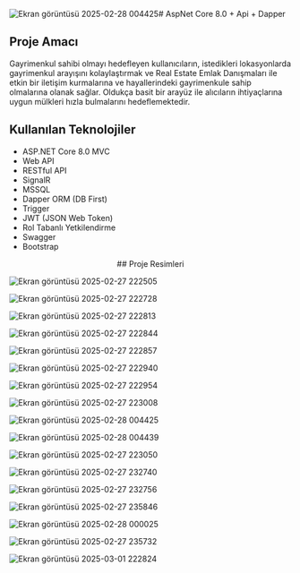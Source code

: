 ![Ekran görüntüsü 2025-02-28 004425](https://github.com/user-attachments/assets/d06da2c0-8e4f-4ad5-b17e-a75b9d5c089c)# AspNet Core 8.0 + Api + Dapper
## Proje Amacı
 Gayrimenkul sahibi olmayı hedefleyen kullanıcıların, istedikleri lokasyonlarda gayrimenkul arayışını kolaylaştırmak ve Real Estate Emlak Danışmaları ile etkin bir iletişim kurmalarına ve hayallerindeki gayrimenkule sahip olmalarına olanak sağlar. Oldukça basit bir arayüz ile alıcıların ihtiyaçlarına uygun mülkleri hızla bulmalarını hedeflemektedir. 
## Kullanılan Teknolojiler
- ASP.NET Core 8.0 MVC
- Web API
- RESTful API
- SignalR 
- MSSQL
- Dapper ORM (DB First)
- Trigger
- JWT (JSON Web Token)
- Rol Tabanlı Yetkilendirme
- Swagger
- Bootstrap

 <p align="center">
    ## Proje Resimleri
  </p>

  ![Ekran görüntüsü 2025-02-27 222505](https://github.com/user-attachments/assets/6bfa6894-24b9-41fd-b188-54098e4c0d19)
  
  ![Ekran görüntüsü 2025-02-27 222728](https://github.com/user-attachments/assets/a2a55a8d-ff4c-4e9b-92ae-8b208a29c6df)

  ![Ekran görüntüsü 2025-02-27 222813](https://github.com/user-attachments/assets/08914ed7-d0cf-4154-a695-a4de13b634a0)

  ![Ekran görüntüsü 2025-02-27 222844](https://github.com/user-attachments/assets/9abf351d-3eb8-4e02-8662-4565e1759b30)

  ![Ekran görüntüsü 2025-02-27 222857](https://github.com/user-attachments/assets/934a8958-cd36-4872-8ef6-abfe47373925)

  ![Ekran görüntüsü 2025-02-27 222940](https://github.com/user-attachments/assets/b0853217-2f17-4b60-831b-b4dc6b8399c0)
  
  ![Ekran görüntüsü 2025-02-27 222954](https://github.com/user-attachments/assets/683f2984-c5d8-4361-9b4c-2a7d443fd2f8)
  
  ![Ekran görüntüsü 2025-02-27 223008](https://github.com/user-attachments/assets/bbdfbc39-944e-4c3d-84b9-c7211ba52dae)
  
  ![Ekran görüntüsü 2025-02-28 004425](https://github.com/user-attachments/assets/7764967a-c457-43d6-85e4-efbc20e8bd0f)

  ![Ekran görüntüsü 2025-02-28 004439](https://github.com/user-attachments/assets/5f4870e2-826d-4036-8fda-8f50fc002634)

 ![Ekran görüntüsü 2025-02-27 223050](https://github.com/user-attachments/assets/52085d7b-0752-4a91-9e36-011404447022)

 ![Ekran görüntüsü 2025-02-27 232740](https://github.com/user-attachments/assets/a9128974-b4be-4241-adbd-a7420be2c5ee)
 
 ![Ekran görüntüsü 2025-02-27 232756](https://github.com/user-attachments/assets/db7d018c-cca1-4340-9e1b-d939952080d1)
 
 ![Ekran görüntüsü 2025-02-27 235846](https://github.com/user-attachments/assets/9a5e050e-4792-4173-8361-4138df8a8718)
 
 ![Ekran görüntüsü 2025-02-28 000025](https://github.com/user-attachments/assets/a2422f68-9b75-4068-9734-ff5581acbada)

 ![Ekran görüntüsü 2025-02-27 235732](https://github.com/user-attachments/assets/82a31ee7-4d6f-4e31-a6e0-d1c1a5c140a9)

 ![Ekran görüntüsü 2025-03-01 222824](https://github.com/user-attachments/assets/3d73807f-a757-4af5-ad54-9ff7f7099585)
